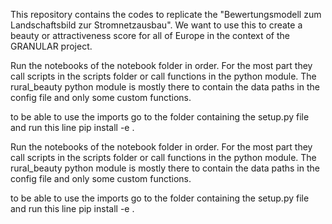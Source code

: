 This repository contains the codes to replicate the "Bewertungsmodell zum Landschaftsbild zur Stromnetzausbau". 
We want to use this to create a beauty or attractiveness score for all of Europe in the context of the GRANULAR project. 


Run the notebooks of the notebook folder in order. For the most part they call scripts in the scripts folder or call functions in the python module. 
The rural_beauty python module is mostly there to contain the data paths in the config file and only some custom functions.

to be able to use the imports go to the folder containing the setup.py file and run this line 
pip install -e .



Run the notebooks of the notebook folder in order. For the most part they call scripts in the scripts folder or call functions in the python module.
The rural_beauty python module is mostly there to contain the data paths in the config file and only some custom functions.

to be able to use the imports go to the folder containing the setup.py file and run this line
pip install -e .